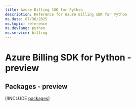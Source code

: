 ```yaml
---
title: Azure Billing SDK for Python
description: Reference for Azure Billing SDK for Python
ms.date: 07/30/2025
ms.topic: reference
ms.devlang: python
ms.service: billing
---
```

# Azure Billing SDK for Python - preview
## Packages - preview
[!INCLUDE [packages](billing-index.md)]